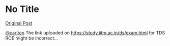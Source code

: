 # No Title

[Original Post](https://discourse.onlinedegree.iitm.ac.in/t/168832/26)

<p><a class="mention" href="/u/carlton">@carlton</a> The link uploaded on <a href="https://study.iitm.ac.in/ds/exam.html" rel="noopener nofollow ugc">https://study.iitm.ac.in/ds/exam.html</a> for TDS ROE might be incorrect…</p>